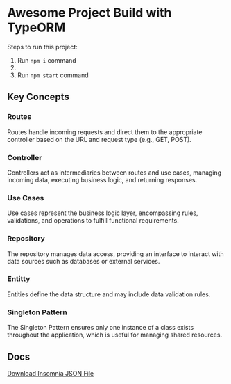 # Awesome Project Build with TypeORM

Steps to run this project:

1. Run `npm i` command
2.
3. Run `npm start` command

## Key Concepts

### Routes
Routes handle incoming requests and direct them to the appropriate controller based on the URL and request type (e.g., GET, POST).

### Controller
Controllers act as intermediaries between routes and use cases, managing incoming data, executing business logic, and returning responses.

### Use Cases
Use cases represent the business logic layer, encompassing rules, validations, and operations to fulfill functional requirements.

### Repository
The repository manages data access, providing an interface to interact with data sources such as databases or external services.

### Entitty
Entities define the data structure and may include data validation rules.

### Singleton Pattern
The Singleton Pattern ensures only one instance of a class exists throughout the application, which is useful for managing shared resources.

## Docs

[Download Insomnia JSON File](https://github.com/LucasDants/nodejs-blog/blob/main/Insomnia_2023-09-02.json)
